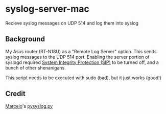 # syslog-server-mac
Recieve syslog messages on UDP 514 and log them into syslog

## Background
My Asus router (RT-N18U) as a "Remote Log Server" option. This sends syslog messages to the UDP 514 port. 
Enabling the server portion of syslogd required [System Integrity Protection (SIP)](https://en.wikipedia.org/wiki/System_Integrity_Protection) to be turned off,
and a bunch of other shenanigans.

This script needs to be executed with sudo (bad), but it just works (good!)

## Credit
[Marcelo](https://gist.github.com/marcelom)'s [pysyslog.py](https://gist.github.com/marcelom/4218010)
